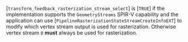 [`transform_feedback_rasterization_stream_select`] is [`TRUE`] if the
implementation supports the `GeometryStreams` SPIR-V capability and
the application can use
[`PipelineRasterizationStateStreamCreateInfoEXT`] to modify which
vertex stream output is used for rasterization.
Otherwise vertex stream `0` **must**  always be used for rasterization.